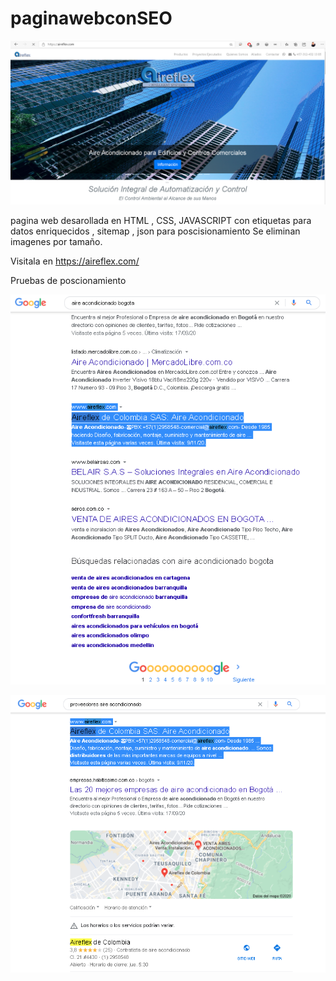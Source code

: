 # paginawebconSEO

<p align="center"> <img src="webaireflex.png" width="850"/>
  
  pagina web desarollada en HTML , CSS, JAVASCRIPT 
  con etiquetas para datos enriquecidos , sitemap , json para poscisionamiento 
Se eliminan imagenes por tamaño.

Visitala en https://aireflex.com/

Pruebas de poscionamiento

<p align="center"> <img src="seo1.png" width="850"/>
  <p align="center"> <img src="seo2.png" width="850"/>

